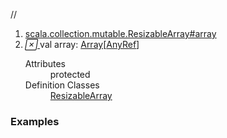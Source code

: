 //
<ol>
<li><a href="https://www.scala-lang.org/api/2.12.3/scala/collection/mutable/ArrayBuffer.html#array:Array[AnyRef]">scala.collection.mutable.ResizableArray#array</a></li>
<li name="scala.collection.mutable.ResizableArray#array" visbl="prt" class="indented0 " data-isabs="false" fullcomment="yes" group="Ungrouped"> <a id="array:Array[AnyRef]"></a> <span class="permalink"> <a href="../../../scala/collection/mutable/ArrayBuffer.html#array:Array[AnyRef]" title="Permalink"> <i class="material-icons"></i> </a> </span> <span class="modifier_kind"> <span class="modifier"></span> <span class="kind">val</span> </span> <span class="symbol"> <span class="name">array</span><span class="result">: <a href="../../Array.html" class="extype" name="scala.Array">Array</a>[<a href="../../AnyRef.html" class="extype" name="scala.AnyRef">AnyRef</a>]</span> </span> 
 <div class="fullcomment">
  <dl class="attributes block"> 
   <dt>
    Attributes
   </dt>
   <dd>
    protected 
   </dd>
   <dt>
    Definition Classes
   </dt>
   <dd>
    <a href="ResizableArray.html" class="extype" name="scala.collection.mutable.ResizableArray">ResizableArray</a>
   </dd>
  </dl>
 </div> </li>
        </ol>


### Examples















